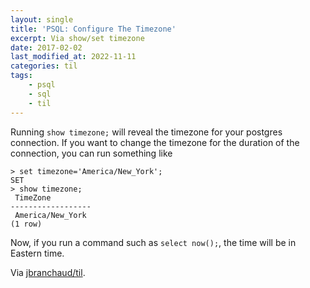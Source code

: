 ```yaml
---
layout: single
title: 'PSQL: Configure The Timezone'
excerpt: Via show/set timezone
date: 2017-02-02
last_modified_at: 2022-11-11
categories: til
tags:
    - psql
    - sql
    - til
---
```


Running `show timezone;` will reveal the timezone for your postgres
connection. If you want to change the timezone for the duration of the
connection, you can run something like

```psql
> set timezone='America/New_York';
SET
> show timezone;
 TimeZone
------------------
 America/New_York
(1 row)
```

Now, if you run a command such as `select now();`, the time will be in
Eastern time.

Via [jbranchaud/til](https://github.com/jbranchaud/til).
